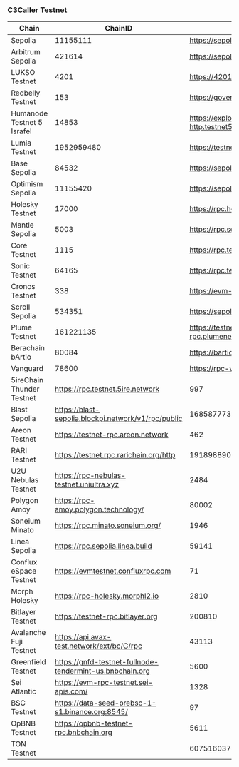 ### C3Caller Testnet

| Chain | ChainID | RPC | C3CallerProxy |
| --- | --- | ---| --- |
| Sepolia | 11155111 | https://sepolia.infura.io/v3/ | 0xaF2543C5ac644Ec45C4bC7cbfB5E9a73D44b072a |
| Arbitrum Sepolia | 421614 | https://sepolia-rollup.arbitrum.io/rpc | 0xeC1f296fC2Dd0FFf803c30DBD315b5457aFaA8B3 |
| LUKSO Testnet | 4201 | https://4201.rpc.thirdweb.com | 0xB71B4aCE4FB974458BA68501FDF9647DF4FFc1cA |
| Redbelly Testnet | 153 | https://governors.testnet.redbelly.network |  |
| Humanode Testnet 5 Israfel | 14853 | https://explorer-rpc-http.testnet5.stages.humanode.io | 0xEB2D1137C6EE035dd8e9a908BDD62E9D6d3E0253 |
| Lumia Testnet | 1952959480 | https://testnet-rpc.lumia.org | 0xB71B4aCE4FB974458BA68501FDF9647DF4FFc1cA |
| Base Sepolia | 84532 | https://sepolia.base.org | 0xB71B4aCE4FB974458BA68501FDF9647DF4FFc1cA |
| Optimism Sepolia | 11155420 | https://sepolia.optimism.io/ |  |
| Holesky Testnet | 17000 | https://rpc.holesky.ethpandaops.io/ | 0x1f462e92005DC96D754C02d38c3D39Acbd01B9ca |
| Mantle Sepolia | 5003 | https://rpc.sepolia.mantle.xyz | 0xB71B4aCE4FB974458BA68501FDF9647DF4FFc1cA |
| Core Testnet | 1115 | https://rpc.test.btcs.network | 0xB71B4aCE4FB974458BA68501FDF9647DF4FFc1cA |
| Sonic Testnet | 64165 | https://rpc.testnet.soniclabs.com | 0x1F5CbcfAd7e33648747c9798A23084CE8C77b00e |
| Cronos Testnet | 338 | https://evm-t3.cronos.org | 0xB71B4aCE4FB974458BA68501FDF9647DF4FFc1cA |
| Scroll Sepolia | 534351 | https://sepolia-rpc.scroll.io | 0xd48591f6e4BfC61f09b0ef285e01DCe31fc20cf1 |
| Plume Testnet | 161221135 | https://testnet-rpc.plumenetwork.xyz/infra-partner-http | B71B4aCE4FB974458BA68501FDF9647DF4FFc1cA |
| Berachain bArtio | 80084 | https://bartio.rpc.berachain.com | 0xB71B4aCE4FB974458BA68501FDF9647DF4FFc1cA |
| Vanguard | 78600 | https://rpc-vanguard.vanarchain.com | 0x2B1E89dd37346eBe978e0625b9675B1E0Af0CB65 |
| 5ireChain Thunder Testnet | https://rpc.testnet.5ire.network | 997 | 0xB71B4aCE4FB974458BA68501FDF9647DF4FFc1cA |
| Blast Sepolia | https://blast-sepolia.blockpi.network/v1/rpc/public | 168587773 | 0x959270a439C9a376F0154E827b696418cABc2EB0 |
| Areon Testnet | https://testnet-rpc.areon.network | 462 | 0xEB2D1137C6EE035dd8e9a908BDD62E9D6d3E0253 |
| RARI Testnet | https://testnet.rpc.rarichain.org/http | 1918988905 | 0xB71B4aCE4FB974458BA68501FDF9647DF4FFc1cA |
| U2U Nebulas Testnet | https://rpc-nebulas-testnet.uniultra.xyz | 2484 | 0xB71B4aCE4FB974458BA68501FDF9647DF4FFc1cA |
| Polygon Amoy | https://rpc-amoy.polygon.technology/ | 80002 | 0xB71B4aCE4FB974458BA68501FDF9647DF4FFc1cA |
| Soneium Minato | https://rpc.minato.soneium.org/ | 1946 | 0xB71B4aCE4FB974458BA68501FDF9647DF4FFc1cA |
| Linea Sepolia | https://rpc.sepolia.linea.build | 59141 | 0x2B1E89dd37346eBe978e0625b9675B1E0Af0CB65 |
| Conflux eSpace Testnet | https://evmtestnet.confluxrpc.com | 71 | 0xB71B4aCE4FB974458BA68501FDF9647DF4FFc1cA |
| Morph Holesky | https://rpc-holesky.morphl2.io | 2810 | 0xB71B4aCE4FB974458BA68501FDF9647DF4FFc1cA |
| Bitlayer Testnet | https://testnet-rpc.bitlayer.org | 200810 | 0xb71b4ace4fb974458ba68501fdf9647df4ffc1ca |
| Avalanche Fuji Testnet | https://api.avax-test.network/ext/bc/C/rpc | 43113 |  |
| Greenfield Testnet | https://gnfd-testnet-fullnode-tendermint-us.bnbchain.org | 5600 |  |
| Sei Atlantic | https://evm-rpc-testnet.sei-apis.com/ | 1328 | 0x433f3275a787be38703917fF2919CeFEAd9327cD |
| BSC Testnet | https://data-seed-prebsc-1-s1.binance.org:8545/ | 97 | 0x088A7e395981B2d5230c4f0d6273594c1ff40179 |
| OpBNB Testnet | https://opbnb-testnet-rpc.bnbchain.org | 5611 | 0x1f462e92005DC96D754C02d38c3D39Acbd01B9ca |
| TON Testnet |  | 6075160378940412756 |  |